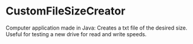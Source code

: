 # CustomFileSizeCreator
 Computer application made in Java: Creates a txt file of the desired size. Useful for testing a new drive for read and write speeds.
